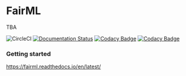 # FairML

TBA

<!--
[![CircleCI](https://dl.circleci.com/status-badge/img/gh/eustomaqua/FairML/tree/master.svg?style=svg)](https://dl.circleci.com/status-badge/redirect/gh/eustomaqua/FairML/tree/master) 
[![Coverage Status](https://coveralls.io/repos/github/eustomaqua/FairML/badge.svg?branch=master)](https://coveralls.io/github/eustomaqua/FairML?branch=master) 
https://readthedocs.org/projects/fairml/
-->
![CircleCI](https://img.shields.io/circleci/build/github/eustomaqua/FairML/master) 
[![Documentation Status](https://readthedocs.org/projects/fairml/badge/?version=latest)](https://fairml.readthedocs.io/en/latest/?badge=latest) 
[![Codacy Badge](https://app.codacy.com/project/badge/Coverage/7676a4d116f447e897b6a4260b5c5f4f)](https://app.codacy.com/gh/eustomaqua/FairML/dashboard?utm_source=gh&utm_medium=referral&utm_content=&utm_campaign=Badge_coverage) 
[![Codacy Badge](https://app.codacy.com/project/badge/Grade/7676a4d116f447e897b6a4260b5c5f4f)](https://app.codacy.com/gh/eustomaqua/FairML/dashboard?utm_source=gh&utm_medium=referral&utm_content=&utm_campaign=Badge_grade) 


### Getting started

https://fairml.readthedocs.io/en/latest/




<!--
### Acknowledgements

This research is funded by the European Union (MSCA, FairML, project no. 101106768). 

Views and opinions expressed are however those of the author(s) only and do not necessarily reflect those of the European Union or the European Research Executive Agency. Neither the European Union nor the granting authority can be held responsible for them.
-->

<!--
https://mkdoc-material.llango.com/setup/changing-the-colors/
https://squidfunk.github.io/mkdocs-material/reference/code-blocks/
https://kaelzhang81.github.io/2017/06/18/%E8%AF%A6%E8%A7%A3%E5%9C%88%E5%A4%8D%E6%9D%82%E5%BA%A6/
https://solome.js.org/docs/methodology/cyclomatic-complexity/
https://zhuanlan.zhihu.com/p/139386961
https://squidfunk.github.io/mkdocs-material/reference/math/
https://stackoverflow.com/questions/52624102/local-mathjax-with-mkdocs?rq=2
https://yangzhang.site/Note/mkdocs/about_math/
https://blog.csdn.net/ZHAOJUNWEI08/article/details/136300485
https://squidfunk.github.io/mkdocs-material/setup/changing-the-colors/#custom-colors
https://squidfunk.github.io/mkdocs-material/setup/adding-a-git-repository/
https://one-pig1.github.io/mkdocs/mkdocs/syntax/highlight_code/
https://blog.csdn.net/m0_63203517/article/details/131946304
https://cncfstack.com/p/material-for-mkdocs/practices/zh/setup/changing-the-fonts/


-->
